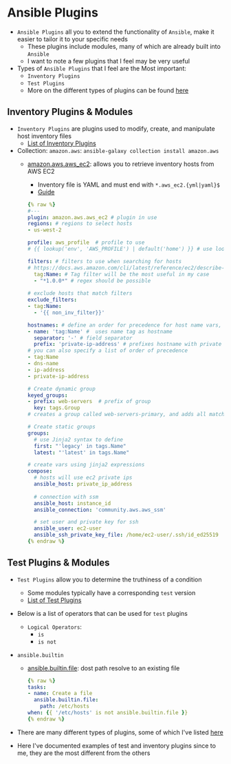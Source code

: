 <h1>Ansible Plugins</h1>

* `Ansible Plugins` all you to extend the functionality of `Ansible`, make it easier to tailor it to your specific needs
  - These plugins include modules, many of which are already built into `Ansible`
  - I want to note a few plugins that I feel may be very useful
* Types of `Ansible Plugins` that I feel are the Most important:
  - `Inventory Plugins`
  - `Test Plugins`
  * More on the different types of plugins can be found [here](https://docs.ansible.com/ansible/latest/collections/all_plugins.html)

<h2>Inventory Plugins & Modules</h2>

* `Inventory Plugins` are plugins used to modify, create, and manipulate host inventory files
  * [List of Inventory Plugins](https://docs.ansible.com/ansible/latest/collections/index_inventory.html)
* Collection: `amazon.aws`: `ansible-galaxy collection install amazon.aws`
  - [amazon.aws.aws_ec2](https://docs.ansible.com/ansible/latest/collections/amazon/aws/aws_ec2_inventory.html#ansible-collections-amazon-aws-aws-ec2-inventory): allows you to retrieve inventory hosts from AWS EC2
    * Inventory file is YAML and must end with `*.aws_ec2.{yml|yaml}$`
    * [Guide](https://docs.ansible.com/ansible/latest/collections/amazon/aws/docsite/aws_ec2_guide.html)
 
    ```yml
    {% raw %}
    #--- 
    plugin: amazon.aws.aws_ec2 # plugin in use
    regions: # regions to select hosts
    - us-west-2

    profile: aws_profile  # profile to use
    # {{ lookup('env', 'AWS_PROFILE') | default('home') }} # use lookup filter to grab env var with PROFILE
    
    filters: # filters to use when searching for hosts
    # https://docs.aws.amazon.com/cli/latest/reference/ec2/describe-instances.html#options list of filters you can use
      tag:Name: # Tag filter will be the most useful in my case
      - "*1.0.0*" # regex should be possible
   
    # exclude hosts that match filters
    exclude_filters: 
    - tag:Name:
      - '{{ non_inv_filter}}'
  
    hostnames: # define an order for precedence for host name vars, sets 'inventory_hostname
    - name: 'tag:Name' #  uses name tag as hostname
      separator: '-' # field separator
      prefix: 'private-ip-address' # prefixes hostname with private ip
    # you can also specify a list of order of precedence
    - tag:Name
    - dns-name
    - ip-address
    - private-ip-address
  
    # Create dynamic group
    keyed_groups:
    - prefix: web-servers  # prefix of group
      key: tags.Group
    # creates a group called web-servers-primary, and adds all matching hosts to group, if group is primary

    # Create static groups
    groups:
      # use Jinja2 syntax to define
      first: "'legacy' in tags.Name"  
      latest: "'latest' in tags.Name"

    # create vars using jinja2 expressions
    compose:
      # hosts will use ec2 private ips
      ansible_host: private_ip_address
     
      # connection with ssm
      ansible_host: instance_id
      ansible_connection: 'community.aws.aws_ssm'

      # set user and private key for ssh
      ansible_user: ec2-user
      ansible_ssh_private_key_file: /home/ec2-user/.ssh/id_ed25519
    {% endraw %}
    ```

<h2>Test Plugins & Modules</h2>

* `Test Plugins` allow you to determine the truthiness of a condition
  - Some modules typically have a corresponding `test` version
  - [List of Test Plugins](https://docs.ansible.com/ansible/latest/collections/index_test.html)

* Below is a list of operators that can be used for `test` plugins
  * `Logical Operators`:
    - `is`
    - `is not`

* `ansible.builtin`  
  - [ansible.builtin.file](https://docs.ansible.com/ansible/latest/collections/ansible/builtin/file_test.html#ansible-collections-ansible-builtin-file-test): dost path resolve to an existing file
 
    ```yml
    {% raw %}
    tasks:
    - name: Create a file
      ansible.builtin.file:
        path: /etc/hosts
    when: {{ '/etc/hosts' is not ansible.builtin.file }}
    {% endraw %}
    ```

* There are many different types of plugins, some of which I've listed [here](https://eoyebami.github.io/iac/ansible/2024-06-07-ansible-modules.html)
* Here I've documented examples of test and inventory plugins since to me, they are the most different from the others

